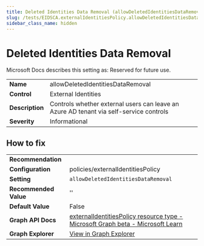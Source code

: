 ```yaml
---
title: Deleted Identities Data Removal (allowDeletedIdentitiesDataRemoval)
slug: /tests/EIDSCA.externalIdentitiesPolicy.allowDeletedIdentitiesDataRemoval
sidebar_class_name: hidden
---
```


# Deleted Identities Data Removal

Microsoft Docs describes this setting as: Reserved for future use.

| | |
|-|-|
| **Name** | allowDeletedIdentitiesDataRemoval |
| **Control** | External Identities |
| **Description** | Controls whether external users can leave an Azure AD tenant via self-service controls |
| **Severity** | Informational |

## How to fix
| | |
|-|-|
| **Recommendation** |  |
| **Configuration** | policies/externalIdentitiesPolicy |
| **Setting** | `allowDeletedIdentitiesDataRemoval` |
| **Recommended Value** | '' |
| **Default Value** | False |
| **Graph API Docs** | [externalIdentitiesPolicy resource type - Microsoft Graph beta - Microsoft Learn](https://learn.microsoft.com/en-us/graph/api/resources/externalidentitiespolicy) |
| **Graph Explorer** | [View in Graph Explorer](https://developer.microsoft.com/en-us/graph/graph-explorer?request=policies/externalIdentitiesPolicy&method=GET&version=beta&GraphUrl=https://graph.microsoft.com) |



